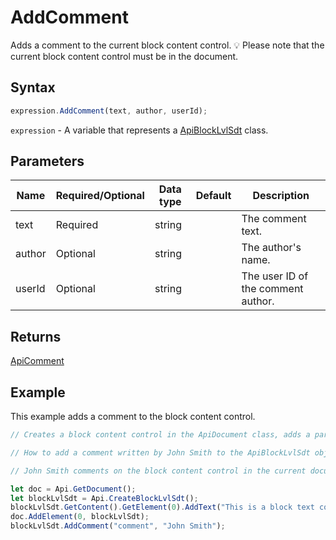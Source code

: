 # AddComment

Adds a comment to the current block content control.
💡 Please note that the current block content control must be in the document.

## Syntax

```javascript
expression.AddComment(text, author, userId);
```

`expression` - A variable that represents a [ApiBlockLvlSdt](../ApiBlockLvlSdt.md) class.

## Parameters

| **Name** | **Required/Optional** | **Data type** | **Default** | **Description** |
| ------------- | ------------- | ------------- | ------------- | ------------- |
| text | Required | string |  | The comment text. |
| author | Optional | string |  | The author's name. |
| userId | Optional | string |  | The user ID of the comment author. |

## Returns

[ApiComment](../../ApiComment/ApiComment.md)

## Example

This example adds a comment to the block content control.

```javascript editor-docx
// Creates a block content control in the ApiDocument class, adds a paragraph with a text to it, and adds a comment to the content control.

// How to add a comment written by John Smith to the ApiBlockLvlSdt object.

// John Smith comments on the block content control in the current document.

let doc = Api.GetDocument();
let blockLvlSdt = Api.CreateBlockLvlSdt();
blockLvlSdt.GetContent().GetElement(0).AddText("This is a block text content control.");
doc.AddElement(0, blockLvlSdt);
blockLvlSdt.AddComment("comment", "John Smith");
```
